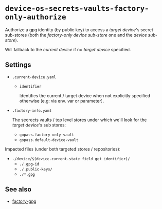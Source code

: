 # `device-os-secrets-vaults-factory-only-authorize`

Authorize a gpg identity (by public key) to access a *target device*'s
secret sub-stores (both the *factory-only device sub-store* one and the
*device sub-store*).

Will fallback to the *current device* if no *target device* specified.

## Settings

 -  `.current-device.yaml`

     -  `identifier`

        Identifies the current / target device when not explicitly specified
        otherwise (e.g: via env. var or parameter).

 -  `.factory-info.yaml`

    The secrects vaults / top level stores under which we'll look
    for the *target device*'s sub stores:

     -  `gopass.factory-only-vault`
     -  `gopass.default-device-vault`

Impacted files (under both targeted stores / repositories):

 -  `./device/$(device-current-state field get identifier)/`
     -  `./.gpg-id`
     -  `./.public-keys/`
     -  `./*.gpg`

## See also

 -  [factory-gpg](./factory-gpg)
